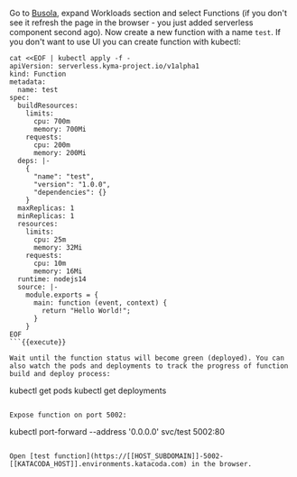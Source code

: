 
Go to [Busola](https://localhost:3001/cluster/kyma-katacoda/namespaces/default/functions), expand Workloads section and select Functions (if you don't see it refresh the page in the browser - you just added serverless component second ago).
Now create a new function with a name `test`. 
If you don't want to use UI you can create function with kubectl:
```
cat <<EOF | kubectl apply -f -
apiVersion: serverless.kyma-project.io/v1alpha1
kind: Function
metadata:
  name: test
spec:
  buildResources:
    limits:
      cpu: 700m
      memory: 700Mi
    requests:
      cpu: 200m
      memory: 200Mi
  deps: |-
    { 
      "name": "test",
      "version": "1.0.0",
      "dependencies": {}
    }
  maxReplicas: 1
  minReplicas: 1
  resources:
    limits:
      cpu: 25m
      memory: 32Mi
    requests:
      cpu: 10m
      memory: 16Mi
  runtime: nodejs14
  source: |-
    module.exports = { 
      main: function (event, context) {
        return "Hello World!";
      }
    }
EOF
```{{execute}}

Wait until the function status will become green (deployed). You can also watch the pods and deployments to track the progress of function build and deploy process:
```
kubectl get pods
kubectl get deployments
```{{execute}}

Expose function on port 5002:
```
kubectl port-forward --address '0.0.0.0' svc/test 5002:80
```{{execute}}

Open [test function](https://[[HOST_SUBDOMAIN]]-5002-[[KATACODA_HOST]].environments.katacoda.com) in the browser.